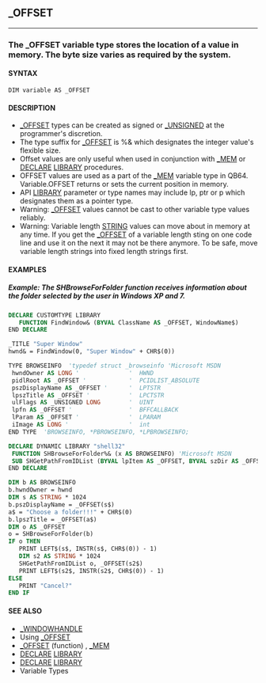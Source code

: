 ## _OFFSET
---

### The _OFFSET variable type stores the location of a value in memory. The byte size varies as required by the system.

#### SYNTAX

`DIM variable AS _OFFSET`

#### DESCRIPTION
* [_OFFSET](./_OFFSET.md) types can be created as signed or [_UNSIGNED](./_UNSIGNED.md) at the programmer's discretion.
* The type suffix for [_OFFSET](./_OFFSET.md) is %& which designates the integer value's flexible size.
* Offset values are only useful when used in conjunction with [_MEM](./_MEM.md) or [DECLARE](./DECLARE.md) [LIBRARY](./LIBRARY.md) procedures.
* OFFSET values are used as a part of the [_MEM](./_MEM.md) variable type in QB64. Variable.OFFSET returns or sets the current position in memory.
* API [LIBRARY](./LIBRARY.md) parameter or type names may include lp, ptr or p which designates them as a pointer type.
* Warning: [_OFFSET](./_OFFSET.md) values cannot be cast to other variable type values reliably.
* Warning: Variable length [STRING](./STRING.md) values can move about in memory at any time. If you get the [_OFFSET](./_OFFSET.md) of a variable length sting on one code line and use it on the next it may not be there anymore. To be safe, move variable length strings into fixed length strings first.


#### EXAMPLES
##### Example: The SHBrowseForFolder function receives information about the folder selected by the user in Windows XP and 7.
```vb
DECLARE CUSTOMTYPE LIBRARY
   FUNCTION FindWindow& (BYVAL ClassName AS _OFFSET, WindowName$)
END DECLARE

_TITLE "Super Window"
hwnd& = FindWindow(0, "Super Window" + CHR$(0))

TYPE BROWSEINFO  'typedef struct _browseinfo 'Microsoft MSDN
 hwndOwner AS LONG '              '  HWND
 pidlRoot AS _OFFSET '            '  PCIDLIST_ABSOLUTE
 pszDisplayName AS _OFFSET '      '  LPTSTR
 lpszTitle AS _OFFSET '           '  LPCTSTR
 ulFlags AS _UNSIGNED LONG        '  UINT
 lpfn AS _OFFSET '                '  BFFCALLBACK
 lParam AS _OFFSET '              '  LPARAM
 iImage AS LONG '                 '  int
END TYPE  'BROWSEINFO, *PBROWSEINFO, *LPBROWSEINFO;

DECLARE DYNAMIC LIBRARY "shell32"
 FUNCTION SHBrowseForFolder%& (x AS BROWSEINFO) 'Microsoft MSDN
 SUB SHGetPathFromIDList (BYVAL lpItem AS _OFFSET, BYVAL szDir AS _OFFSET) 'Microsoft MSDN
END DECLARE

DIM b AS BROWSEINFO
b.hwndOwner = hwnd
DIM s AS STRING * 1024
b.pszDisplayName = _OFFSET(s$)
a$ = "Choose a folder!!!" + CHR$(0)
b.lpszTitle = _OFFSET(a$)
DIM o AS _OFFSET
o = SHBrowseForFolder(b)
IF o THEN
   PRINT LEFT$(s$, INSTR(s$, CHR$(0)) - 1)
   DIM s2 AS STRING * 1024
   SHGetPathFromIDList o, _OFFSET(s2$)
   PRINT LEFT$(s2$, INSTR(s2$, CHR$(0)) - 1)
ELSE
   PRINT "Cancel?"
END IF
```
  


#### SEE ALSO
* [_WINDOWHANDLE](./_WINDOWHANDLE.md)
* Using [_OFFSET](./_OFFSET.md)
* [_OFFSET](./_OFFSET.md) (function) , [_MEM](./_MEM.md)
* [DECLARE](./DECLARE.md) [LIBRARY](./LIBRARY.md)
* [DECLARE](./DECLARE.md) [LIBRARY](./LIBRARY.md)
* Variable Types

